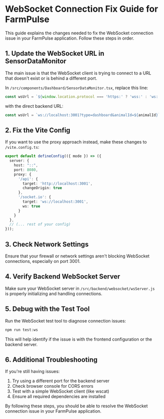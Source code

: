 # WebSocket Connection Fix Guide for FarmPulse

This guide explains the changes needed to fix the WebSocket connection issue in your FarmPulse application. Follow these steps in order.

## 1. Update the WebSocket URL in SensorDataMonitor

The main issue is that the WebSocket client is trying to connect to a URL that doesn't exist or is behind a different port.

In `/src/components/Dashboard/SensorDataMonitor.tsx`, replace this line:

```typescript
const wsUrl = `${window.location.protocol === 'https:' ? 'wss:' : 'ws:'}//${window.location.host}/ws?type=dashboard&animalId=${animalId}`;
```

with the direct backend URL:

```typescript
const wsUrl = `ws://localhost:3001?type=dashboard&animalId=${animalId}`;
```

## 2. Fix the Vite Config

If you want to use the proxy approach instead, make these changes to `/vite.config.ts`:

```typescript
export default defineConfig(({ mode }) => ({
  server: {
    host: "::",
    port: 8080,
    proxy: {
      '/api': {
        target: 'http://localhost:3001',
        changeOrigin: true
      },
      '/socket.io': {
        target: 'ws://localhost:3001',
        ws: true
      }
    }
  },
  // (... rest of your config)
}));
```

## 3. Check Network Settings

Ensure that your firewall or network settings aren't blocking WebSocket connections, especially on port 3001.

## 4. Verify Backend WebSocket Server

Make sure your WebSocket server in `/src/backend/websocket/wsServer.js` is properly initializing and handling connections.

## 5. Debug with the Test Tool

Run the WebSocket test tool to diagnose connection issues:

```bash
npm run test:ws
```

This will help identify if the issue is with the frontend configuration or the backend server.

## 6. Additional Troubleshooting

If you're still having issues:

1. Try using a different port for the backend server
2. Check browser console for CORS errors
3. Test with a simple WebSocket client (like wscat)
4. Ensure all required dependencies are installed

By following these steps, you should be able to resolve the WebSocket connection issue in your FarmPulse application.

